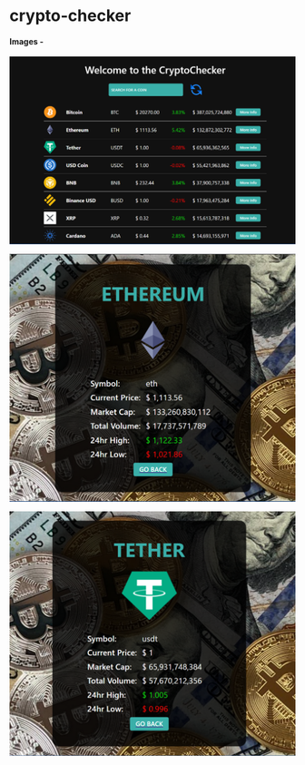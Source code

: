 # crypto-checker


#### Images - 
![image-1](./images/cryptochecker-1.png)

![image-2](./images/cryptochecker-2.png)

![image-13](./images/cryptochecker-3.png)
